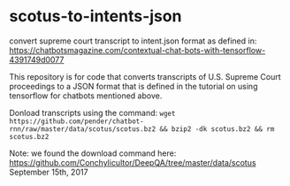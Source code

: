 # scotus-to-intents-json
convert supreme court transcript to intent.json format as defined in: https://chatbotsmagazine.com/contextual-chat-bots-with-tensorflow-4391749d0077

This repository is for code that converts transcripts of 
U.S. Supreme Court proceedings to a JSON format that is defined
in the tutorial on using tensorflow for chatbots mentioned above.

Donload transcripts using the command: `wget https://github.com/pender/chatbot-rnn/raw/master/data/scotus/scotus.bz2 && bzip2 -dk scotus.bz2 && rm scotus.bz2`

Note: we found the download command here: https://github.com/Conchylicultor/DeepQA/tree/master/data/scotus 
September 15th, 2017
